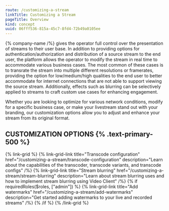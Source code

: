 ```yaml
---
route: /customizing-a-stream
linkTitle: Customizing a Stream
pageTitle: Overview
kind: concept
uuid: 06fff536-815a-45c7-8fd4-72b49a0105ee
---
```


{% company-name /%} gives the operator full control over the presentation of streams to their user base. In addition to providing options for authentication/authorization and distribution of a source stream to the end user, the platform allows the operator to modify the stream in real time to accommodate various business cases. The most common of these cases is to transrate the stream into multiple different resolutions or framerates, providing the option for low/medium/high qualities to the end user to better accommodate for internet connections that are not able to support viewing the source stream. Additionally, effects such as blurring can be selectively applied to streams to craft custom use cases for enhancing engagement.

Whether you are looking to optimize for various network conditions, modify for a specific business case, or make your livestream stand out with your branding, our customization options allow you to adjust and enhance your stream from its original format.

## CUSTOMIZATION OPTIONS {% .text-primary-500 %}

{% link-grid  %}
  {% link-grid-link title="Transcode configuration" href="/customizing-a-stream/transcode-configuration" description="Learn about the capabilities of the transcoder, transcode variants, and transcode configs" /%}
  {% link-grid-link title="Stream blurring" href="/customizing-a-stream/stream-blurring" description="Learn about stream blurring uses and how to implement stream blurring using Video Client" /%}
  {% if requiredRoles($roles, ["admin"]) %}
  {% link-grid-link title="Add watermarks" href="/customizing-a-stream/add-watermarks" description="Get started adding watermarks to your live and recorded streams" /%} 
  {% /if %}
{% /link-grid  %}